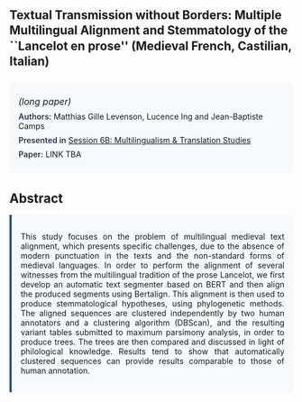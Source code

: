 
<style>    
    h2 {
        margin-top: 0;
        margin-bottom: 1.5rem;
        line-height: 1.3;
    }
    
    h3 {
        margin-top: 2rem;
        margin-bottom: 1rem;
        font-size: 1.4rem;
        font-weight:bold;
    }
    
    .metadata {
        background-color: #f7fafc;
        padding: 1rem;
        border-radius: 6px;
        margin-bottom: 2rem;
    }
    
    .metadata p {
        margin: 0.5rem 0;
    }
    
    .abstract {
        text-align: justify;
        padding: 1rem;
        background-color: #f7fafc;
        border-left: 4px solid #2c5282;
        border-radius: 0 6px 6px 0;
    }
    
    strong {
        color: #2d3748;
        font-weight: 600;
    }
</style>
<main role="main">
<h2> Textual Transmission without Borders: Multiple Multilingual Alignment and Stemmatology of the ``Lancelot en prose'' (Medieval French, Castilian, Italian)</h2>

<section class="metadata">
<p style='font-size:1rem'><i>(long paper)</i></p>
<p><strong>Authors:</strong> Matthias Gille Levenson, Lucence Ing and Jean-Baptiste Camps</p>
<p><strong>Presented in</strong> <a href="/programme/#session6B">Session 6B: Multilingualism & Translation Studies</a></p>
<p><strong>Paper:</strong> LINK TBA</p>
</section>

<section>
<h3>Abstract</h3>
<div class="abstract">
<p>This study focuses on the problem of multilingual medieval text alignment, which presents specific challenges, due to the absence of modern punctuation in the texts and the non-standard forms of medieval languages. In order to perform the alignment of several witnesses from the multilingual tradition of the prose  Lancelot, we first develop an automatic text segmenter based on BERT and then align the produced segments using Bertalign. This alignment is then used to produce stemmatological hypotheses, using phylogenetic methods. The aligned sequences are clustered independently by two human annotators and a clustering algorithm (DBScan), and the resulting variant tables submitted to maximum parsimony analysis, in order to produce trees. The trees are then compared and discussed in light of philological knowledge. Results tend to show that automatically clustered sequences can provide results comparable to those of human annotation.</p>
</div>
</section>
</main>